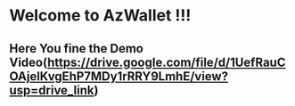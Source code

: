 # Welcome to AzWallet !!!

## Here You fine the Demo Video(https://drive.google.com/file/d/1UefRauCOAjelKvgEhP7MDy1rRRY9LmhE/view?usp=drive_link)
